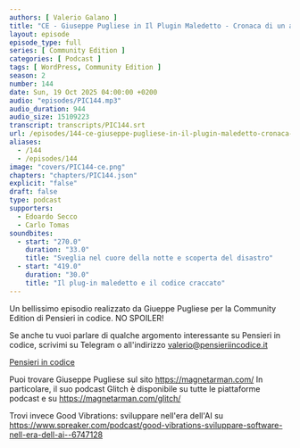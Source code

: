 ```yaml
---
authors: [ Valerio Galano ]
title: "CE - Giuseppe Pugliese in Il Plugin Maledetto - Cronaca di un attacco notturno"
layout: episode
episode_type: full
series: [ Community Edition ]
categories: [ Podcast ]
tags: [ WordPress, Community Edition ]
season: 2
number: 144
date: Sun, 19 Oct 2025 04:00:00 +0200
audio: "episodes/PIC144.mp3"
audio_duration: 944
audio_size: 15109223
transcript: transcripts/PIC144.srt
url: /episodes/144-ce-giuseppe-pugliese-in-il-plugin-maledetto-cronaca-di-un-attacco-notturno
aliases:
  - /144
  - /episodes/144
image: "covers/PIC144-ce.png"
chapters: "chapters/PIC144.json"
explicit: "false"
draft: false
type: podcast
supporters:
  - Edoardo Secco
  - Carlo Tomas
soundbites:
  - start: "270.0"
    duration: "33.0"
    title: "Sveglia nel cuore della notte e scoperta del disastro"
  - start: "419.0"
    duration: "30.0"
    title: "Il plug-in maledetto e il codice craccato"
---
```


Un bellissimo episodio realizzato da Giueppe Pugliese per la Community Edition di Pensieri in codice. NO SPOILER!

Se anche tu vuoi parlare di qualche argomento interessante su Pensieri in codice, scrivimi su Telegram o all'indirizzo [valerio@pensieriincodice.it](mailto:valerio@pensieriincodice.it)

[Pensieri in codice](https://pensieriincodice.it/144)

Puoi trovare Giuseppe Pugliese sul sito https://magnetarman.com/
In particolare, il suo podcast Glitch è disponibile su tutte le piattaforme podcast e su https://magnetarman.com/glitch/

Trovi invece Good Vibrations: sviluppare nell'era dell'AI su https://www.spreaker.com/podcast/good-vibrations-sviluppare-software-nell-era-dell-ai--6747128